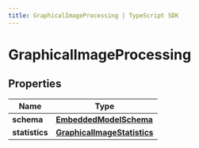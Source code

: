 ```yaml
---
title: GraphicalImageProcessing | TypeScript SDK
---
```



# GraphicalImageProcessing


## Properties

Name | Type
------------ | -------------
**schema** | [**EmbeddedModelSchema**](EmbeddedModelSchema)
**statistics** | [**GraphicalImageStatistics**](GraphicalImageStatistics)


